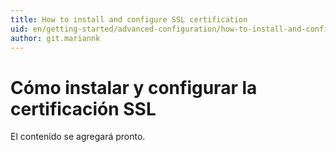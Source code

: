 ```yaml
---
title: How to install and configure SSL certification
uid: en/getting-started/advanced-configuration/how-to-install-and-configure-ssl-certification
author: git.mariannk
---
```


# Cómo instalar y configurar la certificación SSL

El contenido se agregará pronto.